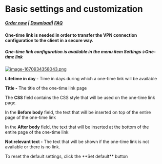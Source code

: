 # Basic settings and customization

##### [Order now](https://panel.puqcloud.com/index.php?rp=/store/puqvpn) | [Download](https://download.puqcloud.com/cp/puqvpncp/)| [FAQ](https://faq.puqcloud.com)

**One-time link is needed in order to transfer the VPN connection configuration to the client in a secure way.**

##### One-time link configuration is available in the menu item **Settings-&gt;One-time link**

[![image-1670934358043.png](https://doc.puq.info/uploads/images/gallery/2022-12/scaled-1680-/image-1670934358043.png)](https://doc.puq.info/uploads/images/gallery/2022-12/image-1670934358043.png)

**Lifetime in day -** Time in days during which a one-time link will be available

**Title -** The title of the one-time link page

The **CSS** field contains the CSS style that will be used on the one-time link page.

In the **Before body** field, the text that will be inserted on top of the entire page of the one-time link

In the **After body** field, the text that will be inserted at the bottom of the entire page of the one-time link

**Not relevant text -** The text that will be shown if the one-time link is not available or there is no link.

<p class="callout info">To reset the default settings, click the **Set default** button</p>